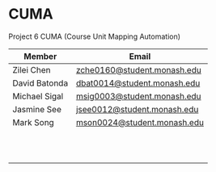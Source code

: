 # CUMA
Project 6 CUMA (Course Unit Mapping Automation)

|Member|Email|
|---|---|
|Zilei Chen|zche0160@student.monash.edu|
|David Batonda|dbat0014@student.monash.edu|
|Michael Sigal|msig0003@student.monash.edu|
|Jasmine See|jsee0012@student.monash.edu|
|Mark Song|mson0024@student.monash.edu|
|   |   |
|   |   |
|   |   |
|   |   |
|   |   |
|   |   |
|   |   |
|   |   |
|   |   |
|   |   |
|   |   |
